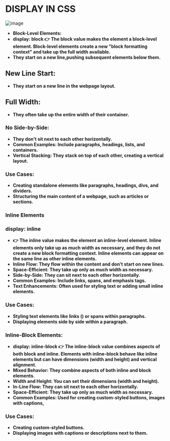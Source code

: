#  DISPLAY IN CSS  
![image](https://github.com/user-attachments/assets/0f56459d-4e5b-4330-aca9-f891d469e6aa)

- **Block-Level Elements:**
- **display: block 👉 The block value makes the element a block-level element. Block-level elements create a new "block formatting context" and take up the full width available.** 
- **They start on a new line,pushing subsequent elements below them.**
## New Line Start: 
- **They start on a new line in the webpage layout.**
## Full Width: 
- **They often take up the entire width of their container.**
### No Side-by-Side: 
- **They don't sit next to each other horizontally.**
- **Common Examples: Include paragraphs, headings, lists, and containers.**
- **Vertical Stacking: They stack on top of each other, creating a vertical layout.**
### Use Cases:
- **Creating standalone elements like paragraphs, headings, divs, and dividers.**
- **Structuring the main content of a webpage, such as articles or sections.** 

### Inline Elements 
### display: inline  
- **👉 The inline value makes the element an inline-level element. Inline elements only take up as much width as necessary, and they do not create a new block formatting context. Inline elements can appear on the same line as other inline elements.**
- **Inline Flow: They flow within the content and don't start on new lines.**
- **Space-Efficient: They take up only as much width as necessary.**
- **Side-by-Side: They can sit next to each other horizontally.**
- **Common Examples: Include links, spans, and emphasis tags.**
- **Text Enhancements: Often used for styling text or adding small inline elements.**
### Use Cases:
- **Styling text elements like links (<a>) or spans within paragraphs.**
- **Displaying elements side by side within a paragraph.**
### Inline-Block Elements:
- **display: inline-block 👉  The inline-block value combines aspects of both block and inline. Elements with inline-block behave like inline elements but can have dimensions (width and height) and vertical alignment.**
- **Mixed Behavior: They combine aspects of both inline and block elements.**
- **Width and Height: You can set their dimensions (width and height).**
- **In-Line Flow: They can sit next to each other horizontally.**
- **Space-Efficient: They take up only as much width as necessary.**
- **Common Examples: Used for creating custom-styled buttons, images with captions,**
### Use Cases:
- **Creating custom-styled buttons.**
- **Displaying images with captions or descriptions next to them.**
